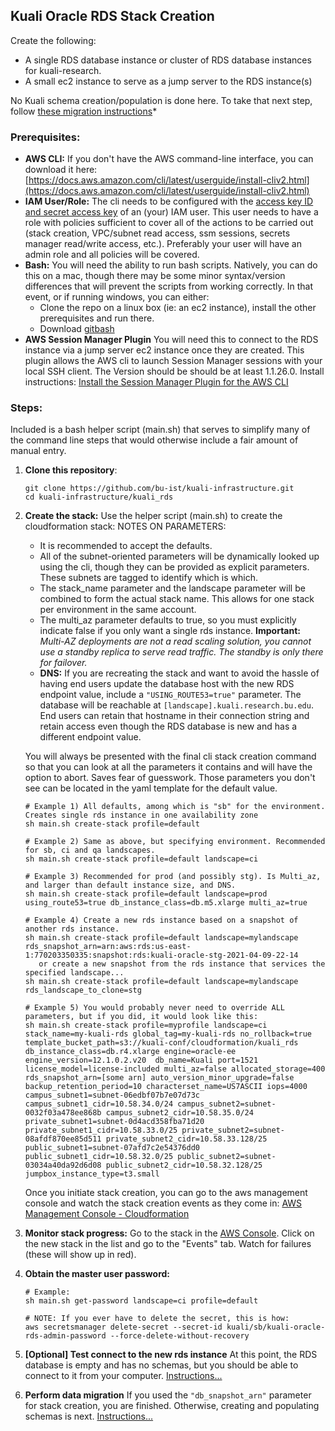 ## Kuali Oracle RDS Stack Creation

Create the following:

- A single RDS database instance or cluster of RDS database instances for kuali-research.
- A small ec2 instance to serve as a jump server to the RDS instance(s)

No Kuali schema creation/population is done here. To take that next step, follow [these migration instructions](migration/README.md)*

### Prerequisites:

- **AWS CLI:** 
  If you don't have the AWS command-line interface, you can download it here:
  [https://docs.aws.amazon.com/cli/latest/userguide/install-cliv2.html](https://docs.aws.amazon.com/cli/latest/userguide/install-cliv2.html)
- **IAM User/Role:**
  The cli needs to be configured with the [access key ID and secret access key](https://docs.aws.amazon.com/general/latest/gr/aws-sec-cred-types.html#access-keys-and-secret-access-keys) of an (your) IAM user. This user needs to have a role with policies sufficient to cover all of the actions to be carried out (stack creation, VPC/subnet read access, ssm sessions, secrets manager read/write access, etc.). Preferably your user will have an admin role and all policies will be covered.
- **Bash:**
  You will need the ability to run bash scripts. Natively, you can do this on a mac, though there may be some minor syntax/version differences that will prevent the scripts from working correctly. In that event, or if running windows, you can either:
  - Clone the repo on a linux box (ie: an ec2 instance), install the other prerequisites and run there.
  - Download [gitbash](https://git-scm.com/downloads)
- **AWS Session Manager Plugin**
  You will need this to connect to the RDS instance via a jump server ec2 instance once they are created.
  This plugin allows the AWS cli to launch Session Manager sessions with your local SSH client. The Version should be should be at least 1.1.26.0.
  Install instructions: [Install the Session Manager Plugin for the AWS CLI](https://docs.aws.amazon.com/systems-manager/latest/userguide/session-manager-working-with-install-plugin.html)

### Steps:

Included is a bash helper script (main.sh) that serves to simplify many of the command line steps that would otherwise include a fair amount of manual entry. 

1. **Clone this repository**:

   ```
   git clone https://github.com/bu-ist/kuali-infrastructure.git
   cd kuali-infrastructure/kuali_rds
   ```

2. **Create the stack:**
   Use the helper script (main.sh) to create the cloudformation stack:
   NOTES ON PARAMETERS:

   - It is recommended to accept the defaults.
   - All of the subnet-oriented parameters will be dynamically looked up using the cli, though they can be provided as explicit parameters. 
     These subnets are tagged to identify which is which.
   - The stack_name parameter and the landscape parameter will be combined to form the actual stack name.
     This allows for one stack per environment in the same account.
   - The multi_az parameter defaults to true, so you must explicitly indicate false if you only want a single rds instance.
     **Important:** *Multi-AZ deployments are not a read scaling solution, you cannot use a standby replica to serve read traffic. The standby is only there for failover.*
   - **DNS:** If you are recreating the stack and want to avoid the hassle of having end users update the database host with the new RDS endpoint value, include a `"USING_ROUTE53=true"` parameter. The database will be reachable at `[landscape].kuali.research.bu.edu`. End users can retain that hostname in their connection string and retain access even though the RDS database is new and has a different endpoint value.
   
   You will always be presented with the final cli stack creation command so that you can look at all the parameters it contains and will have the option to abort. Saves fear of guesswork. Those parameters you don't see can be located in the yaml template for the default value.
   
   ```
   # Example 1) All defaults, among which is "sb" for the environment. Creates single rds instance in one availability zone
   sh main.sh create-stack profile=default
   
   # Example 2) Same as above, but specifying environment. Recommended for sb, ci and qa landscapes.
   sh main.sh create-stack profile=default landscape=ci
   
   # Example 3) Recommended for prod (and possibly stg). Is Multi_az, and larger than default instance size, and DNS.
   sh main.sh create-stack profile=default landscape=prod using_route53=true db_instance_class=db.m5.xlarge multi_az=true
   
   # Example 4) Create a new rds instance based on a snapshot of another rds instance.
   sh main.sh create-stack profile=default landscape=mylandscape rds_snapshot_arn=arn:aws:rds:us-east-1:770203350335:snapshot:rds:kuali-oracle-stg-2021-04-09-22-14
      or create a new snapshot from the rds instance that services the specified landscape...
   sh main.sh create-stack profile=default landscape=mylandscape rds_landscape_to_clone=stg
   
   # Example 5) You would probably never need to override ALL parameters, but if you did, it would look like this:
   sh main.sh create-stack profile=myprofile landscape=ci stack_name=my-kuali-rds global_tag=my-kuali-rds no_rollback=true template_bucket_path=s3://kuali-conf/cloudformation/kuali_rds db_instance_class=db.r4.xlarge engine=oracle-ee engine_version=12.1.0.2.v20  db_name=Kuali port=1521 license_model=license-included multi_az=false allocated_storage=400 rds_snapshot_arn=[some arn] auto_version_minor_upgrade=false backup_retention_period=10 characterset_name=US7ASCII iops=4000 campus_subnet1=subnet-06edbf07b7e07d73c campus_subnet1_cidr=10.58.34.0/24 campus_subnet2=subnet-0032f03a478ee868b campus_subnet2_cidr=10.58.35.0/24 private_subnet1=subnet-0d4acd358fba71d20 private_subnet1_cidr=10.58.33.0/25 private_subnet2=subnet-08afdf870ee85d511 private_subnet2_cidr=10.58.33.128/25 public_subnet1=subnet-07afd7c2e54376dd0 public_subnet1_cidr=10.58.32.0/25 public_subnet2=subnet-03034a40da92d6d08 public_subnet2_cidr=10.58.32.128/25 jumpbox_instance_type=t3.small
   
   ```
   
   Once you initiate stack creation, you can go to the aws management console and watch the stack creation events as they come in:
   [AWS Management Console - Cloudformation](https://console.aws.amazon.com/cloudformation/home?region=us-east-1)
   
3. **Monitor stack progress:**
   Go to the stack in the [AWS Console](https://console.aws.amazon.com/cloudformation/home?region=us-east-1). Click on the new stack in the list and go to the "Events" tab.
   Watch for failures (these will show up in red).

4. **Obtain the master user password:**

   ```
   # Example:
   sh main.sh get-password landscape=ci profile=default
   
   # NOTE: If you ever have to delete the secret, this is how:
   aws secretsmanager delete-secret --secret-id kuali/sb/kuali-oracle-rds-admin-password --force-delete-without-recovery
   ```
   
5. **[Optional] Test connect to the new rds instance**
   At this point, the RDS database is empty and has no schemas, but you should be able to connect to it from your computer.
   [Instructions...](jumpbox/README.md)
   
6. **Perform data migration**
   If you used the `"db_snapshot_arn"` parameter for stack creation, you are finished. Otherwise, creating and populating schemas is next.
   [Instructions...](migration/README.md)
